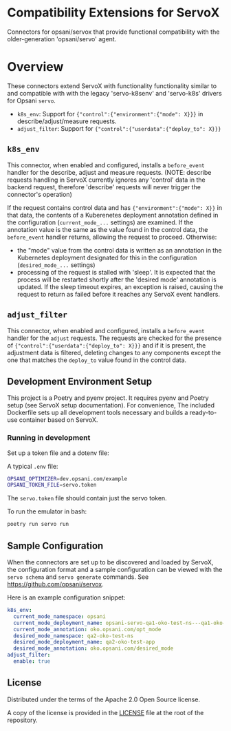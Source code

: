 # Compatibility Extensions for ServoX

Connectors for opsani/servox that provide functional compatibility with the older-generation 'opsani/servo' agent.

# Overview

These connectors extend ServoX with functionality functionality similar to and
compatible with with the legacy 'servo-k8senv' and 'servo-k8s' drivers for Opsani `servo`.

- `k8s_env`: Support for `{"control":{"environment":{"mode": X}}}` in describe/adjust/measure requests.
- `adjust_filter`: Support for `{"control":{"userdata":{"deploy_to": X}}}`

## `k8s_env`

This connector, when enabled and configured, installs a `before_event` handler for the describe, adjust and measure requests.
(NOTE: describe requests handling in ServoX currently ignores any 'control' data in the backend request, therefore 'describe' requests will never trigger the connector's operation)

If the request contains control data and has `{"environment":{"mode": X}}` in that data, the contents of a Kuberenetes deployment annotation defined in the configuration (`current_mode_...` settings) are examined. If the annotation value is the same as the value found in the control data, the `before_event` handler returns, allowing the request to proceed. Otherwise:

- the "mode" value from the control data is written as an annotation in the Kubernetes deployment designated for this in the configuration (`desired_mode_...` settings)
- processing of the request is stalled with 'sleep'. It is expected that the process will be restarted shortly after the 'desired mode' annotation is updated. If the sleep timeout expires, an exception is raised, causing the request to return as failed before it reaches any ServoX event handlers.

## `adjust_filter`

This connector, when enabled and configured, installs a `before_event` handler for the `adjust` requests. The requests are checked for the presence of `{"control":{"userdata":{"deploy_to": X}}}` and if it is present, the adjustment data is filtered, deleting changes to any components except the one that matches the `deploy_to` value found in the control data.

## Development Environment Setup

This project is a Poetry and pyenv project. It requires pyenv and Poetry setup (see ServoX setup documentation).
For convenience, The included Dockerfile sets up all development tools necessary and builds a ready-to-use container based on ServoX.

### Running in development

Set up a token file and a dotenv file:

A typical `.env` file:

```bash
OPSANI_OPTIMIZER=dev.opsani.com/example
OPSANI_TOKEN_FILE=servo.token
```

The `servo.token` file should contain just the servo token.

To run the emulator in bash:

```bash
poetry run servo run
```

## Sample Configuration

When the connectors are set up to be discovered and loaded by ServoX, the configuration format and a sample configuration can be
viewed with the `servo schema` and `servo generate` commands. See https://github.com/opsani/servox.

Here is an example configuration snippet:

```yaml
k8s_env:
  current_mode_namespace: opsani
  current_mode_deployment_name: opsani-servo-qa1-oko-test-ns---qa1-oko-test-app0
  current_mode_annotation: oko.opsani.com/opt_mode
  desired_mode_namespace: qa2-oko-test-ns
  desired_mode_deployment_name: qa2-oko-test-app
  desired_mode_annotation: oko.opsani.com/desired_mode
adjust_filter:
  enable: true
```

## License

Distributed under the terms of the Apache 2.0 Open Source license.

A copy of the license is provided in the [LICENSE](LICENSE) file at the root of
the repository.
